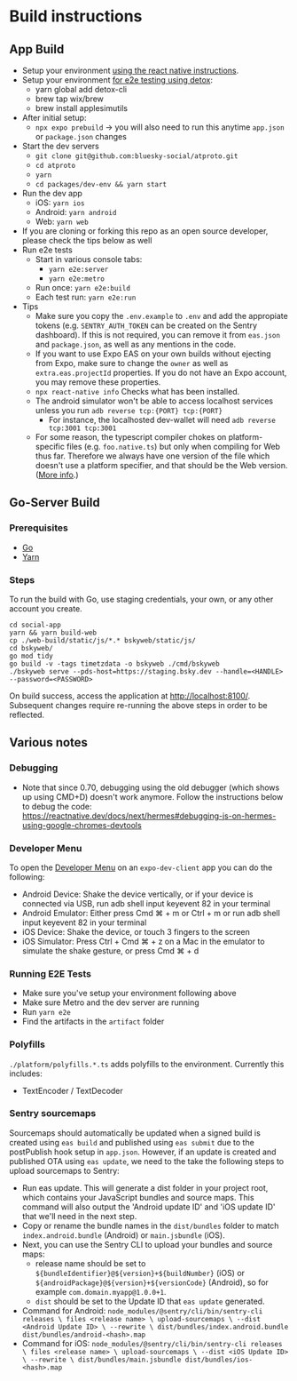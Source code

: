 # Build instructions

## App Build

- Setup your environment [using the react native instructions](https://reactnative.dev/docs/environment-setup).
- Setup your environment [for e2e testing using detox](https://wix.github.io/Detox/docs/introduction/getting-started):
  - yarn global add detox-cli
  - brew tap wix/brew
  - brew install applesimutils
- After initial setup:
  - `npx expo prebuild` -> you will also need to run this anytime `app.json` or `package.json` changes
- Start the dev servers
  - `git clone git@github.com:bluesky-social/atproto.git`
  - `cd atproto`
  - `yarn`
  - `cd packages/dev-env && yarn start`
- Run the dev app
  - iOS: `yarn ios`
  - Android: `yarn android`
  - Web: `yarn web`
- If you are cloning or forking this repo as an open source developer, please check the tips below as well
- Run e2e tests
  - Start in various console tabs:
    - `yarn e2e:server`
    - `yarn e2e:metro`
  - Run once: `yarn e2e:build`
  - Each test run: `yarn e2e:run`
- Tips
  - Make sure you copy the `.env.example` to `.env` and add the appropiate tokens (e.g. `SENTRY_AUTH_TOKEN` can be created on the Sentry dashboard). If this is not required, you can remove it from `eas.json` and `package.json`, as well as any mentions in the code.
  - If you want to use Expo EAS on your own builds without ejecting from Expo, make sure to change the `owner` as well as `extra.eas.projectId` properties. If you do not have an Expo account, you may remove these properties.
  - `npx react-native info` Checks what has been installed.
  - The android simulator won't be able to access localhost services unless you run `adb reverse tcp:{PORT} tcp:{PORT}`
    - For instance, the localhosted dev-wallet will need `adb reverse tcp:3001 tcp:3001`
  - For some reason, the typescript compiler chokes on platform-specific files (e.g. `foo.native.ts`) but only when compiling for Web thus far. Therefore we always have one version of the file which doesn't use a platform specifier, and that should be the Web version. ([More info](https://stackoverflow.com/questions/44001050/platform-specific-import-component-in-react-native-with-typescript).)

## Go-Server Build

### Prerequisites

- [Go](https://go.dev/)
- [Yarn](https://yarnpkg.com/)

### Steps

To run the build with Go, use staging credentials, your own, or any other account you create.

```
cd social-app
yarn && yarn build-web
cp ./web-build/static/js/*.* bskyweb/static/js/
cd bskyweb/
go mod tidy
go build -v -tags timetzdata -o bskyweb ./cmd/bskyweb
./bskyweb serve --pds-host=https://staging.bsky.dev --handle=<HANDLE> --password=<PASSWORD>
```

On build success, access the application at [http://localhost:8100/](http://localhost:8100/). Subsequent changes require re-running the above steps in order to be reflected.

## Various notes

### Debugging

- Note that since 0.70, debugging using the old debugger (which shows up using CMD+D) doesn't work anymore. Follow the instructions below to debug the code: https://reactnative.dev/docs/next/hermes#debugging-js-on-hermes-using-google-chromes-devtools

### Developer Menu

To open the [Developer Menu](https://docs.expo.dev/debugging/tools/#developer-menu) on an `expo-dev-client` app you can do the following:

- Android Device: Shake the device vertically, or if your device is connected via USB, run adb shell input keyevent 82 in your terminal
- Android Emulator: Either press Cmd ⌘ + m or Ctrl + m or run adb shell input keyevent 82 in your terminal
- iOS Device: Shake the device, or touch 3 fingers to the screen
- iOS Simulator: Press Ctrl + Cmd ⌘ + z on a Mac in the emulator to simulate the shake gesture, or press Cmd ⌘ + d

### Running E2E Tests

- Make sure you've setup your environment following above
- Make sure Metro and the dev server are running
- Run `yarn e2e`
- Find the artifacts in the `artifact` folder

### Polyfills

`./platform/polyfills.*.ts` adds polyfills to the environment. Currently this includes:

- TextEncoder / TextDecoder

### Sentry sourcemaps

Sourcemaps should automatically be updated when a signed build is created using `eas build` and published using `eas submit` due to the postPublish hook setup in `app.json`. However, if an update is created and published OTA using `eas update`, we need to the take the following steps to upload sourcemaps to Sentry:

- Run eas update. This will generate a dist folder in your project root, which contains your JavaScript bundles and source maps. This command will also output the 'Android update ID' and 'iOS update ID' that we'll need in the next step.
- Copy or rename the bundle names in the `dist/bundles` folder to match `index.android.bundle` (Android) or `main.jsbundle` (iOS).
- Next, you can use the Sentry CLI to upload your bundles and source maps:
  - release name should be set to `${bundleIdentifier}@${version}+${buildNumber}` (iOS) or `${androidPackage}@${version}+${versionCode}` (Android), so for example `com.domain.myapp@1.0.0+1`.
  - `dist` should be set to the Update ID that `eas update` generated.
- Command for Android:
  `node_modules/@sentry/cli/bin/sentry-cli releases \
files <release name> \
upload-sourcemaps \
--dist <Android Update ID> \
--rewrite \
dist/bundles/index.android.bundle dist/bundles/android-<hash>.map`
- Command for iOS:
  `node_modules/@sentry/cli/bin/sentry-cli releases \
files <release name> \
upload-sourcemaps \
--dist <iOS Update ID> \
--rewrite \
dist/bundles/main.jsbundle dist/bundles/ios-<hash>.map`
